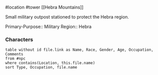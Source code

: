  #location #tower [[Hebra Mountains]]

Small military outpost stationed to protect the Hebra region.

Primary-Purpose:: Military
Region:: Hebra

### Characters
```dataview
table without id file.link as Name, Race, Gender, Age, Occupation, Comments
from #npc
where contains(Location, this.file.name)
sort Type, Occupation, file.name
```
